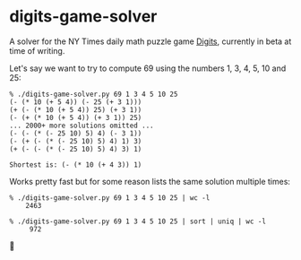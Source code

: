 # digits-game-solver

A solver for the NY Times daily math puzzle game [Digits](https://www.nytimes.com/games/digits), currently in beta at time of writing.

Let's say we want to try to compute 69 using the numbers 1, 3, 4, 5, 10 and 25:

```
% ./digits-game-solver.py 69 1 3 4 5 10 25
(- (* 10 (+ 5 4)) (- 25 (+ 3 1)))
(+ (- (* 10 (+ 5 4)) 25) (+ 3 1))
(- (+ (* 10 (+ 5 4)) (+ 3 1)) 25)
... 2000+ more solutions omitted ...
(- (- (* (- 25 10) 5) 4) (- 3 1))
(- (+ (- (* (- 25 10) 5) 4) 1) 3)
(+ (- (- (* (- 25 10) 5) 4) 3) 1)

Shortest is: (- (* 10 (+ 4 3)) 1)
```

Works pretty fast but for some reason lists the same solution multiple times:

```
% ./digits-game-solver.py 69 1 3 4 5 10 25 | wc -l
    2463

% ./digits-game-solver.py 69 1 3 4 5 10 25 | sort | uniq | wc -l
     972
```

🤷
